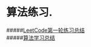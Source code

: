 算法练习.
=
#####[LeetCode第一轮练习总结](https://github.com/zhuxiuwei/algo/blob/master/src/LeetCode/round1/Summary.md)   
#####[算法学习总结](https://github.com/zhuxiuwei/algo/blob/master/src/LeetCode/round1/Summary.md)   